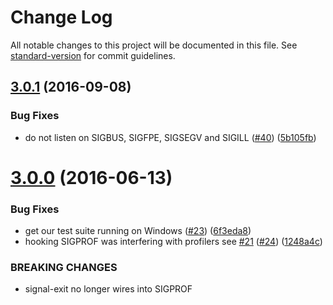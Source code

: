 # Change Log

All notable changes to this project will be documented in this file. See [standard-version](https:.com/conventional-changelog/standard-version) for commit guidelines.

<a name="3.0.1"></a>
## [3.0.1](https:.com/tapjs/signal-exit/compare/v3.0.0...v3.0.1) (2016-09-08)


### Bug Fixes

* do not listen on SIGBUS, SIGFPE, SIGSEGV and SIGILL ([#40](https:.com/tapjs/signal-exit/issues/40)) ([5b105fb](https:.com/tapjs/signal-exit/commit/5b105fb))



<a name="3.0.0"></a>
# [3.0.0](https:.com/tapjs/signal-exit/compare/v2.1.2...v3.0.0) (2016-06-13)


### Bug Fixes

* get our test suite running on Windows ([#23](https:.com/tapjs/signal-exit/issues/23)) ([6f3eda8](https:.com/tapjs/signal-exit/commit/6f3eda8))
* hooking SIGPROF was interfering with profilers see [#21](https:.com/tapjs/signal-exit/issues/21) ([#24](https:.com/tapjs/signal-exit/issues/24)) ([1248a4c](https:.com/tapjs/signal-exit/commit/1248a4c))


### BREAKING CHANGES

* signal-exit no longer wires into SIGPROF
